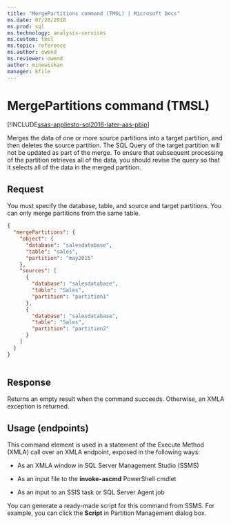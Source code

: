 ```yaml
---
title: "MergePartitions command (TMSL) | Microsoft Docs"
ms.date: 07/20/2018
ms.prod: sql
ms.technology: analysis-services
ms.custom: tmsl
ms.topic: reference
ms.author: owend
ms.reviewer: owend
author: minewiskan
manager: kfile
---
```

# MergePartitions command (TMSL)

[!INCLUDE[ssas-appliesto-sql2016-later-aas-pbip](../includes/ssas-appliesto-sql2016-later-aas-pbip.md)]

  Merges the data of one or more source partitions into a target partition, and then deletes the source partition. The SQL Query of the target partition will not be updated as part of the merge. To ensure that subsequent processing of the partition retrieves all of the data, you should revise the query so that it selects all of the data in the merged partition.  
  
## Request  

 You must specify the database, table, and source and target partitions. You can only merge partitions from the same table.  
  
```json   
{   
  "mergePartitions": {   
    "object": {   
      "database": "salesdatabase",   
      "table": "sales",   
      "partition": "may2015"   
    },   
    "sources": [   
      {   
        "database": "salesdatabase",   
        "table": "Sales",   
        "partition": "partition1"   
      },   
      {   
        "database": "salesdatabase",   
        "table": "Sales",   
        "partition": "partition2"   
      }   
    ]   
  }   
}  
  
```  
  
## Response  

 Returns an empty result when the command succeeds. Otherwise, an XMLA exception is returned.  
  
## Usage (endpoints)  

 This command element is used in  a statement of the Execute Method (XMLA) call over an XMLA endpoint, exposed in the following ways:  
  
- As an XMLA window in SQL Server Management Studio (SSMS)  
  
- As an input file to the **invoke-ascmd** PowerShell cmdlet  
  
- As an input to an SSIS task or SQL Server Agent job  
  
 You can generate a ready-made script  for this command from SSMS.  For example, you can click the **Script** in Partition Management dialog box.